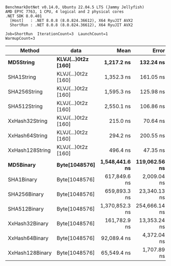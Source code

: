 ```

BenchmarkDotNet v0.14.0, Ubuntu 22.04.5 LTS (Jammy Jellyfish)
AMD EPYC 7763, 1 CPU, 4 logical and 2 physical cores
.NET SDK 8.0.401
  [Host]   : .NET 8.0.8 (8.0.824.36612), X64 RyuJIT AVX2
  ShortRun : .NET 8.0.8 (8.0.824.36612), X64 RyuJIT AVX2

Job=ShortRun  IterationCount=3  LaunchCount=1  
WarmupCount=3  

```
| Method          | data                | Mean           | Error         | StdDev       | Min            | Max            | Gen0   | Allocated |
|---------------- |-------------------- |---------------:|--------------:|-------------:|---------------:|---------------:|-------:|----------:|
| **MD5String**       | **KLVJ(...)0t2z [160]** |     **1,217.2 ns** |     **132.24 ns** |      **7.25 ns** |     **1,209.4 ns** |     **1,223.8 ns** | **0.0134** |    **1128 B** |
| SHA1String      | KLVJ(...)0t2z [160] |     1,352.3 ns |     161.05 ns |      8.83 ns |     1,342.2 ns |     1,358.4 ns | 0.0153 |    1416 B |
| SHA256String    | KLVJ(...)0t2z [160] |     1,595.3 ns |     125.98 ns |      6.91 ns |     1,587.4 ns |     1,600.2 ns | 0.0210 |    1856 B |
| SHA512String    | KLVJ(...)0t2z [160] |     2,550.1 ns |     106.86 ns |      5.86 ns |     2,545.0 ns |     2,556.5 ns | 0.0381 |    3240 B |
| XxHash32String  | KLVJ(...)0t2z [160] |       215.0 ns |      70.64 ns |      3.87 ns |       210.9 ns |       218.6 ns | 0.0069 |     584 B |
| XxHash64String  | KLVJ(...)0t2z [160] |       294.2 ns |     200.55 ns |     10.99 ns |       286.6 ns |       306.8 ns | 0.0086 |     728 B |
| XxHash128String | KLVJ(...)0t2z [160] |       496.4 ns |      47.35 ns |      2.60 ns |       493.5 ns |       498.6 ns | 0.0134 |    1128 B |
| **MD5Binary**       | **Byte[1048576]**       | **1,548,441.6 ns** | **119,062.56 ns** |  **6,526.22 ns** | **1,541,385.2 ns** | **1,554,260.3 ns** |      **-** |      **41 B** |
| SHA1Binary      | Byte[1048576]       |   617,849.6 ns |   2,009.04 ns |    110.12 ns |   617,746.1 ns |   617,965.3 ns |      - |      49 B |
| SHA256Binary    | Byte[1048576]       |   659,893.3 ns |  23,340.13 ns |  1,279.35 ns |   658,575.5 ns |   661,130.4 ns |      - |      57 B |
| SHA512Binary    | Byte[1048576]       | 1,370,852.3 ns | 254,666.14 ns | 13,959.11 ns | 1,358,522.6 ns | 1,386,008.3 ns |      - |      89 B |
| XxHash32Binary  | Byte[1048576]       |   161,782.9 ns |  13,353.24 ns |    731.94 ns |   161,149.4 ns |   162,584.2 ns |      - |      32 B |
| XxHash64Binary  | Byte[1048576]       |    92,089.4 ns |   4,372.04 ns |    239.65 ns |    91,892.5 ns |    92,356.2 ns |      - |      32 B |
| XxHash128Binary | Byte[1048576]       |    65,549.4 ns |   1,707.89 ns |     93.62 ns |    65,473.7 ns |    65,654.1 ns |      - |      40 B |
